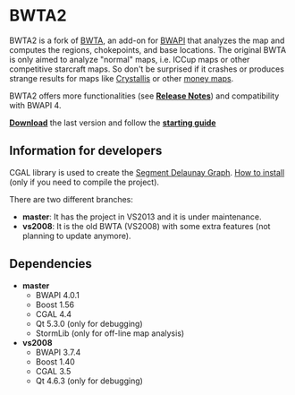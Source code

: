 # BWTA2 #

BWTA2 is a fork of [BWTA](https://code.google.com/p/bwta), an add-on for [BWAPI](https://github.com/bwapi/bwapi) that analyzes the map and computes the regions, chokepoints, and base locations. 
The original BWTA is only aimed to analyze "normal" maps, i.e. ICCup maps or other competitive starcraft maps. So don't be surprised if it crashes or produces strange results for maps like [Crystallis](http://classic.battle.net/images/battle/scc/lp/bw02/cy.jpg) or other [money maps](http://starcraft.wikia.com/wiki/Money_maps).

BWTA2 offers more functionalities (see **[Release Notes](https://bitbucket.org/auriarte/bwta2/wiki/Release%20Notes)**) and compatibility with BWAPI 4.

**[Download](https://bitbucket.org/auriarte/bwta2/downloads)** the last version and follow the **[starting guide](https://bitbucket.org/auriarte/bwta2/wiki/Getting%20Started)**

## Information for developers ##

CGAL library is used to create the [Segment Delaunay Graph](http://doc.cgal.org/latest/Segment_Delaunay_graph_2/index.html). [How to install](http://www.cgal.org/windows_installation.html) (only if you need to compile the project).

There are two different branches:

* **master**: It has the project in VS2013 and it is under maintenance.
* **vs2008**: It is the old BWTA (VS2008) with some extra features (not planning to update anymore). 

## Dependencies ##
* **master**
    * BWAPI 4.0.1
    * Boost 1.56
    * CGAL 4.4
    * Qt 5.3.0 (only for debugging)
    * StormLib (only for off-line map analysis)
* **vs2008**
    * BWAPI 3.7.4
    * Boost 1.40
    * CGAL 3.5
    * Qt 4.6.3 (only for debugging)